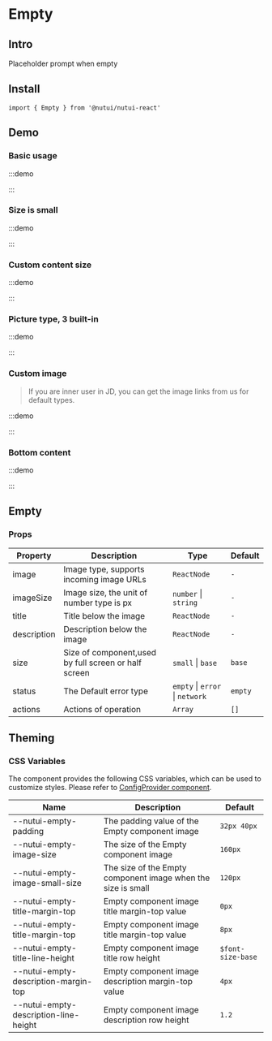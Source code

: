 # Empty

## Intro

Placeholder prompt when empty

## Install

```tsx
import { Empty } from '@nutui/nutui-react'
```

## Demo

### Basic usage

:::demo

<CodeBlock src='h5/demo1.tsx'></CodeBlock>

:::

### Size is small

:::demo

<CodeBlock src='h5/demo2.tsx'></CodeBlock>

:::

### Custom content size

:::demo

<CodeBlock src='h5/demo3.tsx'></CodeBlock>

:::

### Picture type, 3 built-in

:::demo

<CodeBlock src='h5/demo4.tsx'></CodeBlock>

:::

### Custom image

> If you are inner user in JD, you can get the image links from us for default types.

:::demo

<CodeBlock src='h5/demo5.tsx'></CodeBlock>

:::

### Bottom content

:::demo

<CodeBlock src='h5/demo6.tsx'></CodeBlock>

:::

## Empty

### Props

| Property | Description | Type | Default |
| --- | --- | --- | --- |
| image | Image type, supports incoming image URLs | `ReactNode` | `-` |
| imageSize | Image size, the unit of number type is px | `number` \| `string` | `-` |
| title | Title below the image | `ReactNode` | `-` |
| description | Description below the image | `ReactNode` | `-` |
| size | Size of component,used by full screen or half screen | `small` \| `base` | `base` |
| status | The Default error type | `empty` \| `error` \| `network` | `empty` |
| actions | Actions of operation | `Array` | `[]` |

## Theming

### CSS Variables

The component provides the following CSS variables, which can be used to customize styles. Please refer to [ConfigProvider component](#/en-US/component/configprovider).

| Name | Description | Default |
| --- | --- | --- |
| \--nutui-empty-padding | The padding value of the Empty component image | `32px 40px` |
| \--nutui-empty-image-size | The size of the Empty component image | `160px` |
| \--nutui-empty-image-small-size | The size of the Empty component image when the size is small | `120px` |
| \--nutui-empty-title-margin-top | Empty component image title margin-top value | `0px` |
| \--nutui-empty-title-margin-top | Empty component image title margin-top value | `8px` |
| \--nutui-empty-title-line-height | Empty component image title row height | `$font-size-base` |
| \--nutui-empty-description-margin-top | Empty component image description margin-top value | `4px` |
| \--nutui-empty-description-line-height | Empty component image description row height | `1.2` |